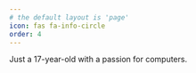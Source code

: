 ```yaml
---
# the default layout is 'page'
icon: fas fa-info-circle
order: 4
---
```


Just a 17-year-old with a passion for computers.
